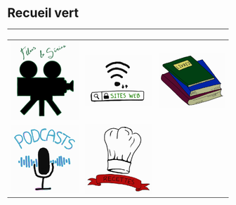  # Recueil vert 


|  |  |  |
| --- | --- | --- |
| [<img src="/Fichiers_necessaires_au_fonctionnement_du_recueil/Logos_accueil/Logo_films_et_series.jpg" alt="Films et séries" />](Livres/Décroissance.md) | <img src="/Fichiers_necessaires_au_fonctionnement_du_recueil/Logos_accueil/Logo_sites_web.jpg" alt="Sites Web" /> | <img src="/Fichiers_necessaires_au_fonctionnement_du_recueil/Logos_accueil/Logo_livres.jpg" alt="Livres" /> |
|  <img src="/Fichiers_necessaires_au_fonctionnement_du_recueil/Logos_accueil/Logo_podcasts.jpg" alt="podcasts" />        |  <img src="/Fichiers_necessaires_au_fonctionnement_du_recueil/Logos_accueil/Logo_recettes.jpg" alt="recettes" />        |           |

 

